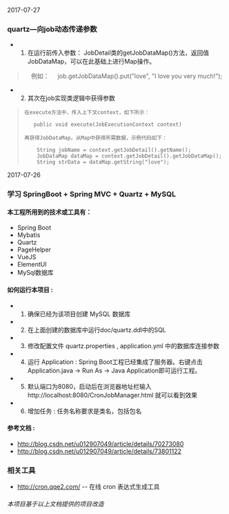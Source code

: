 2017-07-27
### quartz—向job动态传递参数

* 1. 在运行前传入参数： JobDetail类的getJobDataMap()方法，返回值JobDataMap，可以在此基础上进行Map操作。 
>      
>     例如： 
>      
>      job.getJobDataMap().put("love", "I love you very much!"); 

* 2. 其次在job实现类逻辑中获得参数
>     在execute方法中，传入上下文context，如下所示：
>      
>        public void execute(JobExecutionContext context) 
>      
>     再获得JobDataMap，从Map中获得所需数据，示例代码如下：
>      
>         String jobName = context.getJobDetail().getName();
>         JobDataMap dataMap = context.getJobDetail().getJobDataMap();
>         String strData = dataMap.getString("love");
>                  


2017-07-26

### 学习 SpringBoot + Spring MVC + Quartz + MySQL

#### 本工程所用到的技术或工具有：
* Spring Boot
* Mybatis
* Quartz
* PageHelper
* VueJS
* ElementUI
* MySql数据库


#### 如何运行本项目 :
* 1. 确保已经为该项目创建 MySQL 数据库
* 2. 在上面创建的数据库中运行doc/quartz.ddl中的SQL
* 3. 修改配置文件 quartz.properties , application.yml 中的数据库连接参数
* 4. 运行 Application : Spring Boot工程已经集成了服务器。右键点击 Application.java -> Run As -> Java Application即可运行工程。
* 5. 默认端口为8080，启动后在浏览器地址栏输入 http://localhost:8080/CronJobManager.html 就可以看到效果
* 6. 增加任务 : 任务名称要求是类名，包括包名


#### 参考文档 :
* http://blog.csdn.net/u012907049/article/details/70273080
* http://blog.csdn.net/u012907049/article/details/73801122

### 相关工具
* http://cron.qqe2.com/  -- 在线 cron 表达式生成工具

###### 本项目基于以上文档提供的项目改造
